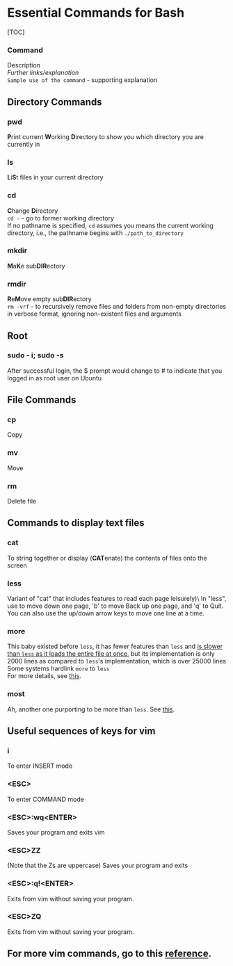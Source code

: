 # Essential Commands for Bash

[TOC]

### Command

Description\
*Further links/explanation*\
`Sample use of the command` - supporting explanation

## Directory Commands
### pwd
**P**rint current **W**orking **D**irectory to show you which directory you are currently in 
### ls
**L**i**S**t files in your current directory 
### cd
**C**hange **D**irectory\
`cd -` - go to former working directory\
If no pathname is specified, `cd` assumes you means the current working directory, i.e., the pathname begins with `./path_to_directory`
### mkdir
**M**a**K**e sub**DIR**ectory
### rmdir
**R**e**M**ove empty sub**DIR**ectory\
`rm -vrf` - to recursively remove files and folders from non-empty directories in verbose format, ignoring non-existent files and arguments

## Root

### sudo - i; sudo -s

After successful login, the $ prompt would change to # to indicate that you logged in as root user on Ubuntu

## File Commands

### cp
Copy
### mv
Move
### rm
Delete file

## Commands to display text files
### cat
To string together or display (**CAT**enate) the contents of files onto the screen 
### less
Variant of "cat" that includes features to read each page leisurely)\ 
In "less", use <space> to move down one page, 'b' to move Back up one page, and 'q' to Quit. You can also use the up/down arrow keys to move one line at a time.
### more
This baby existed before `less`, it has fewer features than `less` and [is slower than `less` as it loads the entire file at once](https://www.tecmint.com/linux-more-command-and-less-command-examples/#:~:text=Learn%20Linux%20'less'%20Command,using%20page%20up%2Fdown%20keys.), but its implementation is only 2000 lines as compared to `less`'s implementation, which is over 25000 lines\
Some systems hardlink `more` to `less`\
For more details, see [this](https://unix.stackexchange.com/questions/604/isnt-less-just-more).
### most
Ah, another one purporting to be more than `less`. See [this](https://unix.stackexchange.com/questions/81129/what-are-the-differences-between-most-more-and-less).
## Useful sequences of keys for vim

### i
To enter INSERT mode

### \<ESC>
To enter COMMAND mode

### \<ESC>:wq\<ENTER>
Saves your program and exits vim
### \<ESC>ZZ 
(Note that the Zs are uppercase) Saves your program and exits
### \<ESC>:q!\<ENTER>
Exits from vim without saving your program.
### \<ESC>ZQ
Exits from vim without saving your program.

## For more vim commands, go to this [reference](https://github.com/parth-io/Learn-CS-and-Coding/blob/master/Bash%20Scripting/vimqrc.pdf).
